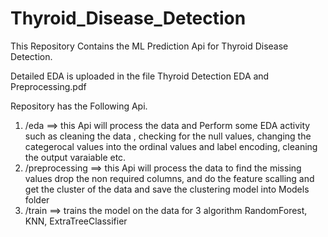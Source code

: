 # Thyroid_Disease_Detection
This Repository Contains the ML Prediction Api for Thyroid Disease Detection.

Detailed EDA is uploaded in the file Thyroid Detection EDA and Preprocessing.pdf

Repository has the Following Api.
1. /eda ==> this Api will process the data and Perform some EDA activity such as cleaning the data , checking for the null values, changing the categerocal values into the ordinal values and label encoding, cleaning the output varaiable  etc.
2. /preprocessing ==> this Api will process the data to find the missing values drop the non required columns, and do the feature scalling and get the cluster of the data and save the clustering model into Models folder
3. /train ==> trains the model on the data for 3 algorithm RandomForest, KNN, ExtraTreeClassifier

